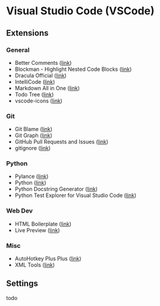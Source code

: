 # Visual Studio Code (VSCode)

## Extensions

### General
 * Better Comments ([link](https://marketplace.visualstudio.com/items?itemName=aaron-bond.better-comments))
 * Blockman - Highlight Nested Code Blocks ([link](https://marketplace.visualstudio.com/items?itemName=leodevbro.blockman))
 * Dracula Official ([link](https://marketplace.visualstudio.com/items?itemName=dracula-theme.theme-dracula))
 * IntelliCode ([link](https://marketplace.visualstudio.com/items?itemName=visualstudioexptteam.vscodeintellicode))
 * Markdown All in One ([link](https://marketplace.visualstudio.com/items?itemName=yzhang.markdown-all-in-one))
 * Todo Tree ([link](https://marketplace.visualstudio.com/items?itemName=Gruntfuggly.todo-tree))
 * vscode-icons ([link](https://marketplace.visualstudio.com/items?itemName=vscode-icons-team.vscode-icons))

### Git
 * Git Blame ([link](https://marketplace.visualstudio.com/items?itemName=waderyan.gitblame))
 * Git Graph ([link](https://marketplace.visualstudio.com/items?itemName=mhutchie.git-graph))
 * GitHub Pull Requests and Issues ([link](https://marketplace.visualstudio.com/items?itemName=github.vscode-pull-request-github))
 * gitignore ([link](https://marketplace.visualstudio.com/items?itemName=codezombiech.gitignore))
 
### Python
 * Pylance ([link](https://marketplace.visualstudio.com/items?itemName=ms-python.vscode-pylance))
 * Python ([link](https://marketplace.visualstudio.com/items?itemName=ms-python.python))
 * Python Docstring Generator ([link](https://marketplace.visualstudio.com/items?itemName=njpwerner.autodocstring))
 * Python Test Explorer for Visual Studio Code ([link](https://marketplace.visualstudio.com/items?itemName=LittleFoxTeam.vscode-python-test-adapter))

### Web Dev
 * HTML Boilerplate ([link](https://marketplace.visualstudio.com/items?itemName=sidthesloth.html5-boilerplate))
 * Live Preview ([link](https://marketplace.visualstudio.com/items?itemName=ms-vscode.live-server))

### Misc
 * AutoHotkey Plus Plus ([link](https://marketplace.visualstudio.com/items?itemName=mark-wiemer.vscode-autohotkey-plus-plus))
 * XML Tools ([link](https://marketplace.visualstudio.com/items?itemName=DotJoshJohnson.xml))

## Settings

todo
